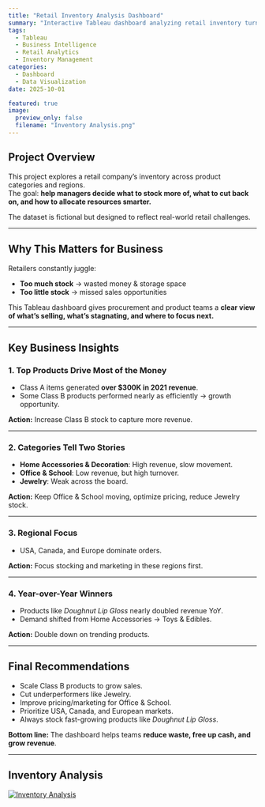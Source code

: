 ```yaml
---
title: "Retail Inventory Analysis Dashboard"
summary: "Interactive Tableau dashboard analyzing retail inventory turnover, revenue concentration, and regional sales to guide smarter procurement and stocking strategies."
tags:
  - Tableau
  - Business Intelligence
  - Retail Analytics
  - Inventory Management
categories:
  - Dashboard
  - Data Visualization
date: 2025-10-01

featured: true
image:
  preview_only: false
  filename: "Inventory Analysis.png"
---
```


## Project Overview  

This project explores a retail company’s inventory across product categories and regions.  
The goal: **help managers decide what to stock more of, what to cut back on, and how to allocate resources smarter.**

The dataset is fictional but designed to reflect real-world retail challenges.  

---

## Why This Matters for Business  

Retailers constantly juggle:  

- **Too much stock** → wasted money & storage space  
- **Too little stock** → missed sales opportunities  

This Tableau dashboard gives procurement and product teams a **clear view of what’s selling, what’s stagnating, and where to focus next.**  

---

## Key Business Insights  

### 1. Top Products Drive Most of the Money  
- Class A items generated **over $300K in 2021 revenue**.  
- Some Class B products performed nearly as efficiently → growth opportunity.  

**Action:** Increase Class B stock to capture more revenue.  

---

### 2. Categories Tell Two Stories  
- **Home Accessories & Decoration**: High revenue, slow movement.  
- **Office & School**: Low revenue, but high turnover.  
- **Jewelry**: Weak across the board.  

**Action:** Keep Office & School moving, optimize pricing, reduce Jewelry stock.  

---

### 3. Regional Focus  
- USA, Canada, and Europe dominate orders.  

**Action:** Focus stocking and marketing in these regions first.  

---

### 4. Year-over-Year Winners  
- Products like *Doughnut Lip Gloss* nearly doubled revenue YoY.  
- Demand shifted from Home Accessories → Toys & Edibles.  

**Action:** Double down on trending products.  

---

## Final Recommendations  

- Scale Class B products to grow sales.  
- Cut underperformers like Jewelry.  
- Improve pricing/marketing for Office & School.  
- Prioritize USA, Canada, and European markets.  
- Always stock fast-growing products like *Doughnut Lip Gloss*.  

**Bottom line:** The dashboard helps teams **reduce waste, free up cash, and grow revenue**.  

---

## Inventory Analysis


<div class="tableauPlaceholder" id="vizPortfolio" style="position: relative; width: 100%; height: 1600px; overflow: auto;">
  <noscript>
    <a href="#">
      <img alt="Inventory Analysis" 
           src="https://public.tableau.com/static/images/In/InventoryAnalysis_17593808760620/InventoryAnalysis/1_rss.png" 
           style="border: none" />
    </a>
  </noscript>
  <object class="tableauViz" style="width:100%; height:100%;">
    <param name="host_url" value="https%3A%2F%2Fpublic.tableau.com%2F" />
    <param name="embed_code_version" value="3" />
    <param name="site_root" value="" />
    <param name="name" value="InventoryAnalysis_17593808760620/InventoryAnalysis" />
    <param name="tabs" value="no" />
    <param name="toolbar" value="yes" />
    <param name="static_image" value="https://public.tableau.com/static/images/In/InventoryAnalysis_17593808760620/InventoryAnalysis/1.png" />
    <param name="animate_transition" value="yes" />
    <param name="display_static_image" value="yes" />
    <param name="display_spinner" value="yes" />
    <param name="display_overlay" value="yes" />
    <param name="display_count" value="yes" />
    <param name="language" value="en-US" />
    <param name="filter" value="publish=yes" />
  </object>
</div>
<script type="text/javascript">
  var divElement = document.getElementById('vizPortfolio');
  var vizElement = divElement.getElementsByTagName('object')[0];
  vizElement.style.width = '100%';
  vizElement.style.height = '1600px'; // 🔑 Adjust this number if your story is taller
  var scriptElement = document.createElement('script');
  scriptElement.src = 'https://public.tableau.com/javascripts/api/viz_v1.js';
  vizElement.parentNode.insertBefore(scriptElement, vizElement);
</script>



